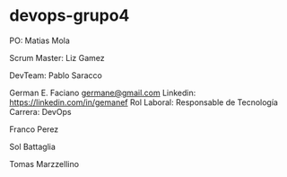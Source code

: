 # devops-grupo4
PO: 
Matias Mola

Scrum Master: 
Liz Gamez

DevTeam:
Pablo Saracco

German E. Faciano
germane@gmail.com
Linkedin: https://linkedin.com/in/gemanef
Rol Laboral: Responsable de Tecnología
Carrera: DevOps

Franco Perez

Sol Battaglia

Tomas Marzzellino




